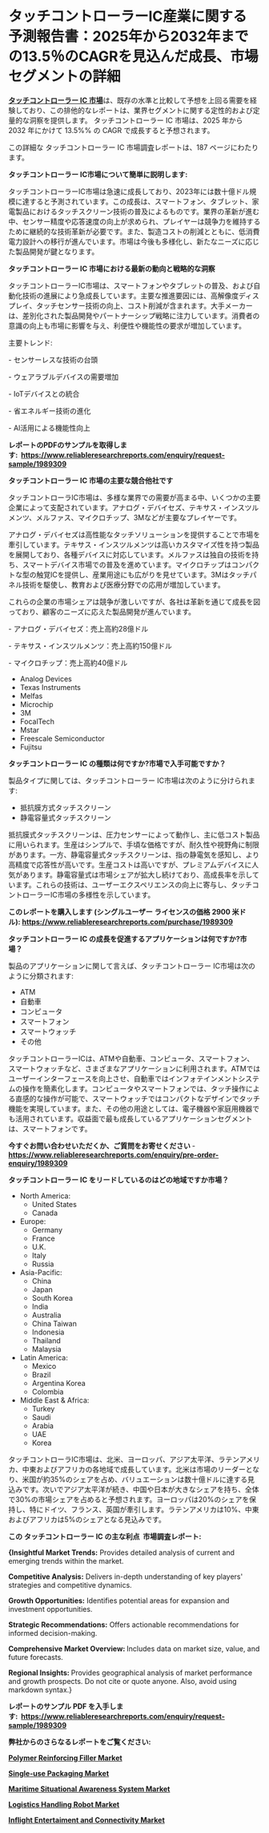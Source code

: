 <p><h1>タッチコントローラーIC産業に関する予測報告書：2025年から2032年までの13.5％のCAGRを見込んだ成長、市場セグメントの詳細</h1></p><p data-sourcepos="1:1-1:157"><strong><a href="https://www.reliableresearchreports.com/touch-controller-ic-r1989309?utm_campaign=110&utm_medium=36&utm_source=Github&utm_content=ia&utm_term=29032025&utm_id=touch-controller-ic">タッチコントローラー IC 市場</a></strong>は、既存の水準と比較して予想を上回る需要を経験しており、この排他的なレポートは、業界セグメントに関する定性的および定量的な洞察を提供します。 タッチコントローラー IC 市場は、2025 年から 2032 年にかけて 13.5%% の CAGR で成長すると予想されます。</p>
<p data-sourcepos="3:1-3:50">この詳細な タッチコントローラー IC 市場調査レポートは、187 ページにわたります。</p>
<p><strong>タッチコントローラー IC市場について簡単に説明します:</strong></p>
<p><p>タッチコントローラーIC市場は急速に成長しており、2023年には数十億ドル規模に達すると予測されています。この成長は、スマートフォン、タブレット、家電製品におけるタッチスクリーン技術の普及によるものです。業界の革新が進む中、センサー精度や応答速度の向上が求められ、プレイヤーは競争力を維持するために継続的な技術革新が必要です。また、製造コストの削減とともに、低消費電力設計への移行が進んでいます。市場は今後も多様化し、新たなニーズに応じた製品開発が鍵となります。</p></p>
<p><strong>タッチコントローラー IC 市場における最新の動向と戦略的な洞察</strong></p>
<p><p>タッチコントローラーIC市場は、スマートフォンやタブレットの普及、および自動化技術の進展により急成長しています。主要な推進要因には、高解像度ディスプレイ、タッチセンサー技術の向上、コスト削減が含まれます。大手メーカーは、差別化された製品開発やパートナーシップ戦略に注力しています。消費者の意識の向上も市場に影響を与え、利便性や機能性の要求が増加しています。</p><p>主要トレンド:</p><p>- センサーレスな技術の台頭</p><p>- ウェアラブルデバイスの需要増加</p><p>- IoTデバイスとの統合</p><p>- 省エネルギー技術の進化</p><p>- AI活用による機能性向上</p></p>
<p><strong>レポートのPDFのサンプルを取得します</strong><strong>:&nbsp;&nbsp;<a href="https://www.reliableresearchreports.com/enquiry/request-sample/1989309?utm_campaign=110&utm_medium=36&utm_source=Github&utm_content=ia&utm_term=29032025&utm_id=touch-controller-ic">https://www.reliableresearchreports.com/enquiry/request-sample/1989309</a></strong></p>
<p><strong>タッチコントローラー IC 市場の主要な競合他社です</strong></p>
<p><p>タッチコントローラIC市場は、多様な業界での需要が高まる中、いくつかの主要企業によって支配されています。アナログ・デバイセズ、テキサス・インスツルメンツ、メルファス、マイクロチップ、3Mなどが主要なプレイヤーです。</p><p>アナログ・デバイセズは高性能なタッチソリューションを提供することで市場を牽引しています。テキサス・インスツルメンツは高いカスタマイズ性を持つ製品を展開しており、各種デバイスに対応しています。メルファスは独自の技術を持ち、スマートデバイス市場での普及を進めています。マイクロチップはコンパクトな型の触覚ICを提供し、産業用途にも広がりを見せています。3Mはタッチパネル技術を駆使し、教育および医療分野での応用が増加しています。</p><p>これらの企業の市場シェアは競争が激しいですが、各社は革新を通じて成長を図っており、顧客のニーズに応えた製品開発が進んでいます。</p><p>- アナログ・デバイセズ：売上高約28億ドル</p><p>- テキサス・インスツルメンツ：売上高約150億ドル</p><p>- マイクロチップ：売上高約40億ドル</p></p>
<p><ul><li>Analog Devices</li><li>Texas Instruments</li><li>Melfas</li><li>Microchip</li><li>3M</li><li>FocalTech</li><li>Mstar</li><li>Freescale Semiconductor</li><li>Fujitsu</li></ul></p>
<p><strong>タッチコントローラー IC の種類は何ですか?市場で入手可能ですか？</strong></p>
<p>製品タイプに関しては、タッチコントローラー IC市場は次のように分けられます:</p>
<p><ul><li>抵抗膜方式タッチスクリーン</li><li>静電容量式タッチスクリーン</li></ul></p>
<p><p>抵抗膜式タッチスクリーンは、圧力センサーによって動作し、主に低コスト製品に用いられます。生産はシンプルで、手頃な価格ですが、耐久性や視野角に制限があります。一方、静電容量式タッチスクリーンは、指の静電気を感知し、より高精度で応答性が高いです。生産コストは高いですが、プレミアムデバイスに人気があります。静電容量式は市場シェアが拡大し続けており、高成長率を示しています。これらの技術は、ユーザーエクスペリエンスの向上に寄与し、タッチコントローラーIC市場の多様性を示しています。</p></p>
<p><strong>このレポートを購入します (シングルユーザー ライセンスの価格 2900 米ドル):&nbsp;<a href="https://www.reliableresearchreports.com/purchase/1989309?utm_campaign=110&utm_medium=36&utm_source=Github&utm_content=ia&utm_term=29032025&utm_id=touch-controller-ic">https://www.reliableresearchreports.com/purchase/1989309</a></strong></p>
<p><strong>タッチコントローラー IC の成長を促進するアプリケーションは何ですか?市場？</strong></p>
<p>製品のアプリケーションに関して言えば、タッチコントローラー IC市場は次のように分類されます:</p>
<p><ul><li>ATM</li><li>自動車</li><li>コンピュータ</li><li>スマートフォン</li><li>スマートウォッチ</li><li>その他</li></ul></p>
<p><p>タッチコントローラーICは、ATMや自動車、コンピュータ、スマートフォン、スマートウォッチなど、さまざまなアプリケーションに利用されます。ATMではユーザーインターフェースを向上させ、自動車ではインフォテインメントシステムの操作を簡素化します。コンピュータやスマートフォンでは、タッチ操作による直感的な操作が可能で、スマートウォッチではコンパクトなデザインでタッチ機能を実現しています。また、その他の用途としては、電子機器や家庭用機器でも活用されています。収益面で最も成長しているアプリケーションセグメントは、スマートフォンです。</p></p>
<p><strong>今すぐお問い合わせいただくか、ご質問をお寄せください</strong><strong>&nbsp;</strong>-<strong><a href="https://www.reliableresearchreports.com/enquiry/pre-order-enquiry/1989309?utm_campaign=110&utm_medium=36&utm_source=Github&utm_content=ia&utm_term=29032025&utm_id=touch-controller-ic">https://www.reliableresearchreports.com/enquiry/pre-order-enquiry/1989309</a></strong></p>
<p><strong>タッチコントローラー IC をリードしているのはどの地域ですか市場？</strong></p>
<p><ul>
    <li>
        North America:
        <ul>
            <li>United States</li>
            <li>Canada</li>
        </ul>
    </li>
    <li>
        Europe:
        <ul>
            <li>Germany</li>
            <li>France</li>
            <li>U.K.</li>
            <li>Italy</li>
            <li>Russia</li>
        </ul>
    </li>
    <li>
        Asia-Pacific:
        <ul>
            <li>China</li>
            <li>Japan</li>
            <li>South Korea</li>
            <li>India</li>
            <li>Australia</li>
            <li>China Taiwan</li>
            <li>Indonesia</li>
            <li>Thailand</li>
            <li>Malaysia</li>
        </ul>
    </li>
    <li>
        Latin America:
        <ul>
            <li>Mexico</li>
            <li>Brazil</li>
            <li>Argentina Korea</li>
            <li>Colombia</li>
        </ul>
    </li>
    <li>
        Middle East & Africa:
        <ul>
            <li>Turkey</li>
            <li>Saudi</li>
            <li>Arabia</li>
            <li>UAE</li>
            <li>Korea</li>
        </ul>
    </li>
    </ul></p>
<p><p>タッチコントローラIC市場は、北米、ヨーロッパ、アジア太平洋、ラテンアメリカ、中東およびアフリカの各地域で成長しています。北米は市場のリーダーとなり、米国が約35%のシェアを占め、バリュエーションは数十億ドルに達する見込みです。次いでアジア太平洋が続き、中国や日本が大きなシェアを持ち、全体で30%の市場シェアを占めると予想されます。ヨーロッパは20%のシェアを保持し、特にドイツ、フランス、英国が牽引します。ラテンアメリカは10%、中東およびアフリカは5%のシェアとなる見込みです。</p></p>
<p><strong>この タッチコントローラー IC の主な利点&nbsp; 市場調査レポート:</strong></p>
<p><strong>{Insightful Market Trends:</strong> Provides detailed analysis of current and emerging trends within the market.</p>
<p><strong>Competitive Analysis:</strong> Delivers in-depth understanding of key players' strategies and competitive dynamics.</p>
<p><strong>Growth Opportunities:</strong> Identifies potential areas for expansion and investment opportunities.</p>
<p><strong>Strategic Recommendations:</strong> Offers actionable recommendations for informed decision-making.</p>
<p><strong>Comprehensive Market Overview: </strong>Includes data on market size, value, and future forecasts.</p>
<p><strong>Regional Insights: </strong>Provides geographical analysis of market performance and growth prospects. Do not cite or quote anyone. Also, avoid using markdown syntax.}</p>
<p><strong>レポートのサンプル PDF を入手します:&nbsp;</strong><strong>&nbsp;<a href="https://www.reliableresearchreports.com/enquiry/request-sample/1989309?utm_campaign=110&utm_medium=36&utm_source=Github&utm_content=ia&utm_term=29032025&utm_id=touch-controller-ic">https://www.reliableresearchreports.com/enquiry/request-sample/1989309</a></strong></p>
<p></p>
<p></p>
<p></p>
<p></p>
<p><strong>弊社からのさらなるレポートをご覧ください:</strong></p>
<p><strong><p><a href="https://github.com/lalkobrinarb/Market-Research-Report-List-1/blob/main/polymer-reinforcing-filler-market.md?utm_campaign=110&utm_medium=36&utm_source=Github&utm_content=ia&utm_term=29032025&utm_id=touch-controller-ic">Polymer Reinforcing Filler Market</a></p><p><a href="https://github.com/hutchkloor4x/Market-Research-Report-List-1/blob/main/single-use-packaging-market.md?utm_campaign=110&utm_medium=36&utm_source=Github&utm_content=ia&utm_term=29032025&utm_id=touch-controller-ic">Single-use Packaging Market</a></p><p><a href="https://github.com/ludongfomban/Market-Research-Report-List-1/blob/main/maritime-situational-awareness-system-market.md?utm_campaign=110&utm_medium=36&utm_source=Github&utm_content=ia&utm_term=29032025&utm_id=touch-controller-ic">Maritime Situational Awareness System Market</a></p><p><a href="https://github.com/giardafshaxb/Market-Research-Report-List-1/blob/main/logistics-handling-robot-market.md?utm_campaign=110&utm_medium=36&utm_source=Github&utm_content=ia&utm_term=29032025&utm_id=touch-controller-ic">Logistics Handling Robot Market</a></p><p><a href="https://github.com/kimanyuzuga/Market-Research-Report-List-1/blob/main/inflight-entertaiment-and-connectivity-market.md?utm_campaign=110&utm_medium=36&utm_source=Github&utm_content=ia&utm_term=29032025&utm_id=touch-controller-ic">Inflight Entertaiment and Connectivity Market</a></p></strong></p>